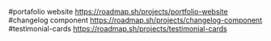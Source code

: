 
#portafolio website
https://roadmap.sh/projects/portfolio-website
<br>
#changelog component
https://roadmap.sh/projects/changelog-component
<br>
#testimonial-cards
https://roadmap.sh/projects/testimonial-cards